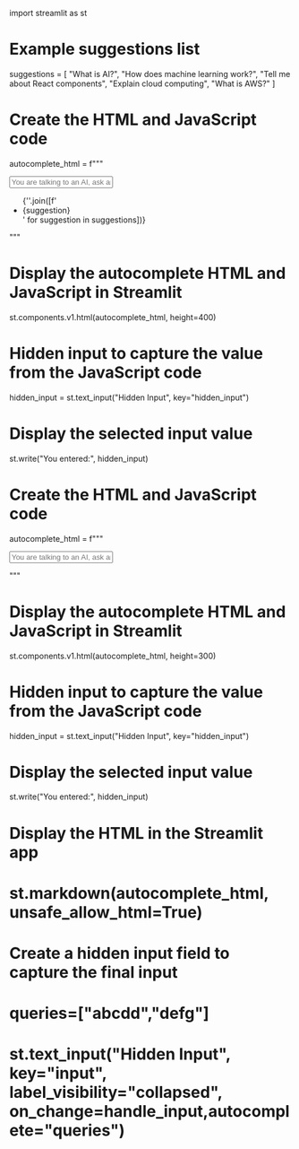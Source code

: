 import streamlit as st

# Example suggestions list
suggestions = [
    "What is AI?",
    "How does machine learning work?",
    "Tell me about React components",
    "Explain cloud computing",
    "What is AWS?"
]

# Create the HTML and JavaScript code
autocomplete_html = f"""
<div class="search-container">
    <input type="text" id="autocomplete" placeholder="You are talking to an AI, ask any question..." onkeyup="filterSuggestions()" onkeydown="if (event.key === 'Enter') onEnterPress()">
    <ul id="suggestions" class="suggestions">
        {''.join([f'<li onclick="selectSuggestion(\'{suggestion}\')">{suggestion}</li>' for suggestion in suggestions])}
    </ul>
</div>

<script>
    function filterSuggestions() {{
        var input = document.getElementById('autocomplete').value.toLowerCase();
        var suggestionItems = document.getElementById('suggestions').getElementsByTagName('li');
        for (var i = 0; i < suggestionItems.length; i++) {{
            var item = suggestionItems[i];
            if (item.textContent.toLowerCase().includes(input)) {{
                item.style.display = "";
            }} else {{
                item.style.display = "none";
            }}
        }}
        if (input === "") {{
            document.getElementById('suggestions').style.display = "none";
        }} else {{
            document.getElementById('suggestions').style.display = "block";
        }}
    }}

    function selectSuggestion(value) {{
        document.getElementById('autocomplete').value = value;
        document.getElementById('suggestions').style.display = 'none';
        onEnterPress();
    }}

    function onEnterPress() {{
        var input = document.getElementById('autocomplete').value;
        var hiddenField = window.parent.document.getElementById('hidden_input');
        hiddenField.value = input;
        hiddenField.dispatchEvent(new Event('input', {{ bubbles: true }}));
    }}

    // Hide suggestions when clicking outside
    document.addEventListener('click', function(e) {{
        if (!document.querySelector('.search-container').contains(e.target)) {{
            document.getElementById('suggestions').style.display = 'none';
        }}
    }});
</script>

<style>
    body {{
        font-family: "Arial", sans-serif;
        display: flex;
        justify-content: center;
        align-items: center;
        height: 100vh;
        margin: 0;
        background-color: #f0f0f5;
    }}

    .search-container {{
        position: relative;
        width: 400px;
        max-width: 90%;
    }}

    #autocomplete {{
        width: 100%;
        padding: 12px 16px;
        font-size: 18px;
        border: 2px solid #ddd;
        border-radius: 30px;
        outline: none;
        transition: border-color 0.3s, box-shadow 0.3s;
    }}

    #autocomplete:focus {{
        border-color: #007bff;
        box-shadow: 0 0 10px rgba(0, 123, 255, 0.2);
    }}

    .suggestions {{
        list-style: none;
        padding: 0;
        margin: 0;
        border: 1px solid #ddd;
        border-radius: 8px;
        max-height: 200px;
        overflow-y: auto;
        background-color: #fff;
        box-shadow: 0 4px 8px rgba(0, 0, 0, 0.1);
        position: absolute;
        top: 100%;
        left: 0;
        width: 100%;
        z-index: 10;
        display: none;
    }}

    .suggestions li {{
        padding: 12px 16px;
        cursor: pointer;
        font-size: 16px;
        transition: background-color 0.3s, color 0.3s;
    }}

    .suggestions li:hover {{
        background-color: #007bff;
        color: #fff;
    }}
</style>
"""

# Display the autocomplete HTML and JavaScript in Streamlit
st.components.v1.html(autocomplete_html, height=400)

# Hidden input to capture the value from the JavaScript code
hidden_input = st.text_input("Hidden Input", key="hidden_input")

# Display the selected input value
st.write("You entered:", hidden_input)





# Create the HTML and JavaScript code
autocomplete_html = f"""
<div class="search-container">
    <input type="text" id="autocomplete" list="suggestions" placeholder="You are talking to an AI, ask any question..." onkeydown="if (event.key === 'Enter') onEnterPress()">
    <datalist id="suggestions">
        {''.join([f'<option value="{suggestion}"></option>' for suggestion in suggestions])}
    </datalist>
</div>

<script>
    function onEnterPress() {{
        var input = document.getElementById('autocomplete').value;
        var hiddenField = window.parent.document.getElementById('hidden_input');
        hiddenField.value = input;
        hiddenField.dispatchEvent(new Event('input', {{ bubbles: true }}));
    }}
</script>

<style>
    body {{
        font-family: "Arial", sans-serif;
        display: flex;
        justify-content: center;
        align-items: center;
        height: 100vh;
        margin: 0;
        background-color: #f0f0f5;
    }}

    .search-container {{
        position: relative;
        width: 400px;
        max-width: 90%;
    }}

    #autocomplete {{
        width: 100%;
        padding: 12px 16px;
        font-size: 18px;
        border: 2px solid #ddd;
        border-radius: 30px;
        outline: none;
        transition: border-color 0.3s, box-shadow 0.3s;
    }}

    #autocomplete:focus {{
        border-color: #007bff;
        box-shadow: 0 0 10px rgba(0, 123, 255, 0.2);
    }}

    .suggestions {{
        list-style: none;
        padding: 0;
        margin: 8px 0 0;
        border: 1px solid #ddd;
        border-radius: 8px;
        max-height: 200px;
        overflow-y: auto;
        display: none;
        background-color: #fff;
        box-shadow: 0 4px 8px rgba(0, 0, 0, 0.1);
        animation: fadeIn 0.3s ease-in-out;
    }}

    .suggestions li {{
        padding: 12px 16px;
        cursor: pointer;
        font-size: 16px;
        transition: background-color 0.3s, color 0.3s;
    }}

    .suggestions li:hover {{
        background-color: #007bff;
        color: #fff;
    }}

    @keyframes fadeIn {{
        from {{
            opacity: 0;
            transform: translateY(-10px);
        }}
        to {{
            opacity: 1;
            transform: translateY(0);
        }}
    }}
</style>
"""

# Display the autocomplete HTML and JavaScript in Streamlit
st.components.v1.html(autocomplete_html, height=300)

# Hidden input to capture the value from the JavaScript code
hidden_input = st.text_input("Hidden Input", key="hidden_input")

# Display the selected input value
st.write("You entered:", hidden_input)


# Display the HTML in the Streamlit app
# st.markdown(autocomplete_html, unsafe_allow_html=True)
# Create a hidden input field to capture the final input
# queries=["abcdd","defg"]
# st.text_input("Hidden Input", key="input", label_visibility="collapsed", on_change=handle_input,autocomplete="queries")

